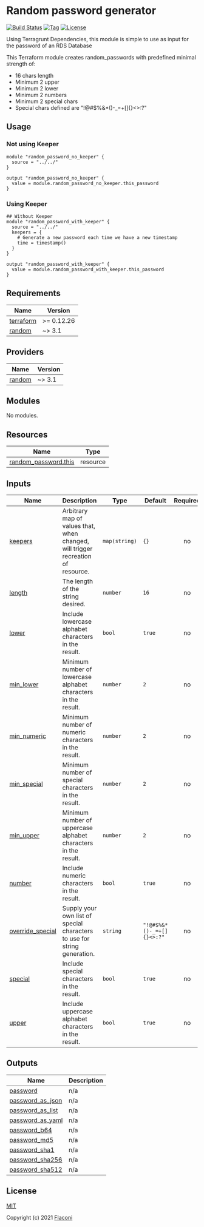 # Random password generator

[![Build Status](https://github.com/Flaconi/terraform-random-password/actions/workflows/terraform.yml/badge.svg)](https://github.com/Flaconi/terraform-random-password/actions/workflows/terraform.yml)
[![Tag](https://img.shields.io/github/tag/Flaconi/terraform-random-password.svg)](https://github.com/Flaconi/terraform-random-password/releases)
[![License](https://img.shields.io/badge/license-MIT-blue.svg)](https://opensource.org/licenses/MIT)

Using Terragrunt Dependencies, this module is simple to use as input for the password of an RDS Database

This Terraform module creates random_passwords with predefined minimal strength of:
 * 16 chars length
 * Minimum 2 upper
 * Minimum 2 lower
 * Minimum 2 numbers
 * Minimum 2 special chars
 * Special chars defined are "!@#$%&*()-_=+[]{}<>:?"


## Usage

### Not using Keeper

```hcl
module "random_password_no_keeper" {
  source = "../../"
}

output "random_password_no_keeper" {
  value = module.random_password_no_keeper.this_password
}
```

### Using Keeper

```hcl
## Without Keeper
module "random_password_with_keeper" {
  source = "../../"
  keepers = {
    # Generate a new password each time we have a new timestamp
    time = timestamp()
  }
}

output "random_password_with_keeper" {
  value = module.random_password_with_keeper.this_password
}
```


<!-- BEGINNING OF PRE-COMMIT-TERRAFORM DOCS HOOK -->
## Requirements

| Name | Version |
|------|---------|
| <a name="requirement_terraform"></a> [terraform](#requirement\_terraform) | >= 0.12.26 |
| <a name="requirement_random"></a> [random](#requirement\_random) | ~> 3.1 |

## Providers

| Name | Version |
|------|---------|
| <a name="provider_random"></a> [random](#provider\_random) | ~> 3.1 |

## Modules

No modules.

## Resources

| Name | Type |
|------|------|
| [random_password.this](https://registry.terraform.io/providers/hashicorp/random/latest/docs/resources/password) | resource |

## Inputs

| Name | Description | Type | Default | Required |
|------|-------------|------|---------|:--------:|
| <a name="input_keepers"></a> [keepers](#input\_keepers) | Arbitrary map of values that, when changed, will trigger recreation of resource. | `map(string)` | `{}` | no |
| <a name="input_length"></a> [length](#input\_length) | The length of the string desired. | `number` | `16` | no |
| <a name="input_lower"></a> [lower](#input\_lower) | Include lowercase alphabet characters in the result. | `bool` | `true` | no |
| <a name="input_min_lower"></a> [min\_lower](#input\_min\_lower) | Minimum number of lowercase alphabet characters in the result. | `number` | `2` | no |
| <a name="input_min_numeric"></a> [min\_numeric](#input\_min\_numeric) | Minimum number of numeric characters in the result. | `number` | `2` | no |
| <a name="input_min_special"></a> [min\_special](#input\_min\_special) | Minimum number of special characters in the result. | `number` | `2` | no |
| <a name="input_min_upper"></a> [min\_upper](#input\_min\_upper) | Minimum number of uppercase alphabet characters in the result. | `number` | `2` | no |
| <a name="input_number"></a> [number](#input\_number) | Include numeric characters in the result. | `bool` | `true` | no |
| <a name="input_override_special"></a> [override\_special](#input\_override\_special) | Supply your own list of special characters to use for string generation. | `string` | `"!@#$%&*()-_=+[]{}<>:?"` | no |
| <a name="input_special"></a> [special](#input\_special) | Include special characters in the result. | `bool` | `true` | no |
| <a name="input_upper"></a> [upper](#input\_upper) | Include uppercase alphabet characters in the result. | `bool` | `true` | no |

## Outputs

| Name | Description |
|------|-------------|
| <a name="output_password"></a> [password](#output\_password) | n/a |
| <a name="output_password_as_json"></a> [password\_as\_json](#output\_password\_as\_json) | n/a |
| <a name="output_password_as_list"></a> [password\_as\_list](#output\_password\_as\_list) | n/a |
| <a name="output_password_as_yaml"></a> [password\_as\_yaml](#output\_password\_as\_yaml) | n/a |
| <a name="output_password_b64"></a> [password\_b64](#output\_password\_b64) | n/a |
| <a name="output_password_md5"></a> [password\_md5](#output\_password\_md5) | n/a |
| <a name="output_password_sha1"></a> [password\_sha1](#output\_password\_sha1) | n/a |
| <a name="output_password_sha256"></a> [password\_sha256](#output\_password\_sha256) | n/a |
| <a name="output_password_sha512"></a> [password\_sha512](#output\_password\_sha512) | n/a |

<!-- END OF PRE-COMMIT-TERRAFORM DOCS HOOK -->


## License

[MIT](LICENSE)

Copyright (c) 2021 [Flaconi](https://github.com/Flaconi)
